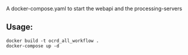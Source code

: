 A docker-compose.yaml to start the webapi and the processing-servers

Usage:
------
```
docker build -t ocrd_all_workflow .
docker-compose up -d
```
